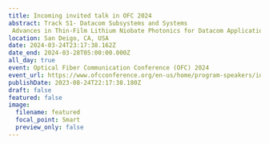 ```yaml
---
title: Incoming invited talk in OFC 2024
abstract: Track S1- Datacom Subsystems and Systems
 Advances in Thin-Film Lithium Niobate Photonics for Datacom Applications
location: San Deigo, CA, USA
date: 2024-03-24T23:17:38.162Z
date_end: 2024-03-28T05:00:00.000Z
all_day: true
event: Optical Fiber Communication Conference (OFC) 2024
event_url: https://www.ofcconference.org/en-us/home/program-speakers/invited-speakers/
publishDate: 2023-08-24T22:17:38.180Z
draft: false
featured: false
image:
  filename: featured
  focal_point: Smart
  preview_only: false
---
```

